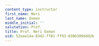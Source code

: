```yaml
---
content_type: instructor
first_name: Neri
last_name: Oxman
middle_initial: ''
salutation: Prof.
title: Prof. Neri Oxman
uid: 52eae14a-8342-ff81-ff93-0306309ddd2b
---
```


